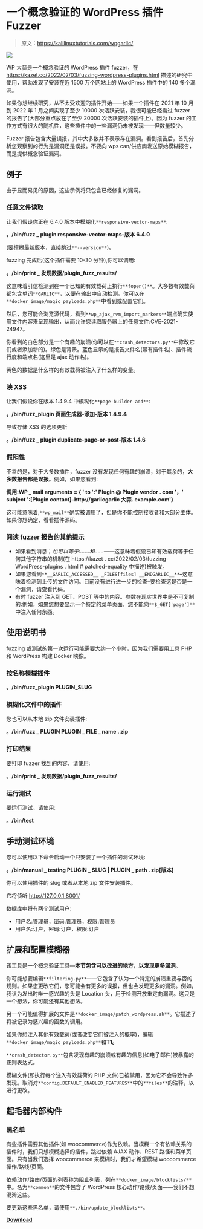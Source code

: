 # 一个概念验证的 WordPress 插件 Fuzzer

> 原文：<https://kalilinuxtutorials.com/wpgarlic/>

[![](img/1aee42196f24650e3009c8b203916cb4.png)](https://www.blogger.com/blog/post/edit/1980184639205218685/7009012641885962644?pli=1#)

WP 大蒜是一个概念验证的 WordPress 插件 fuzzer，在 https://kazet.cc/2022/02/03/fuzzing-wordpress-plugins.html 描述的研究中使用，帮助发现了安装在近 1500 万个网站上的 WordPress 插件中的 140 多个漏洞。

如果你想继续研究，从不太受欢迎的插件开始——如果一个插件在 2021 年 10 月到 2022 年 1 月之间实现了至少 10000 次活跃安装，我很可能已经看过 fuzzer 的报告了(大部分重点放在了至少 20000 次活跃安装的插件上)。因为 fuzzer 的工作方式有很大的随机性，这些插件中的一些漏洞仍未被发现——但数量较少。

Fuzzer 报告包含大量误报，其中大多数并不表示存在漏洞。看到报告后，首先分析您观察到的行为是漏洞还是误报。不要向 wps can/供应商发送原始模糊报告，而是提供概念验证漏洞。

## 例子

由于显而易见的原因，这些示例将只包含已经修复的漏洞。

### 任意文件读取

让我们假设你正在 6.4.0 版本中模糊化`**responsive-vector-maps**`:

**。/bin/fuzz _ plugin responsive-vector-maps–版本 6.4.0**

(要模糊最新版本，直接跳过`**--version**`)。

fuzzing 完成后(这个插件需要 10-30 分钟),你可以调用:

**。/bin/print _ 发现数据/plugin_fuzz_results/**

这意味着引信检测到在一个已知的有效载荷上执行`**fopen()**`。大多数有效载荷都包含单词`**GARLIC**`，以便在输出中自动检测。你可以在`**docker_image/magic_payloads.php**`中看到或配置它们。

然后，您可能会浏览源代码，看到`**wp_ajax_rvm_import_markers**`端点确实使用文件内容来呈现输出，从而允许您读取服务器上的任意文件:CVE-2021-24947。

你看到的白色部分是一个有趣的崩溃(你可以在`**crash_detectors.py**`中修改它们或者添加新的)。绿色是背景。蓝色显示的是报告文件名(带有插件名)、插件流行度和端点名(这里是 ajax 动作名)。

黄色的数据是什么样的有效载荷被注入了什么样的变量。

### 映 XSS

让我们假设你在版本 1.4.9.4 中模糊化`**page-builder-add**`:

**。/bin/fuzz_plugin 页面生成器-添加-版本 1.4.9.4**

导致存储 XSS 的选项更新

**。/bin/fuzz _ plugin duplicate-page-or-post-版本 1.4.6**

### 假阳性

不幸的是，对于大多数插件，fuzzer 没有发现任何有趣的崩溃，对于其余的，**大多数报告都是误报**。例如，如果您看到:

**调用:WP _ mail arguments = { ' to ':' Plugin @ Plugin vendor . com '，' subject ':[Plugin contact]–http://garlicgarlic 大蒜. example.com'}**

这可能意味着,`**wp_mail**`确实被调用了，但是你不能控制接收者和大部分主体。如果你想确定，看看插件源码。

### 阅读 fuzzer 报告的其他提示

*   如果看到消息；*也可以等于:……和……*——这意味着假设已知有效载荷等于任何其他字符串的机制(在 https://kazet . cc/2022/02/03/fuzzing-WordPress-plugins . html # patched-equality 中描述)被触发。
*   如果您看到`**__GARLIC_ACCESSED__ _FILES[files] __ENDGARLIC__**`–这意味着检测到上传的文件访问。目前没有进行进一步的检查–要检查这是否是一个漏洞，请查看代码。
*   有时 fuzzer 注入到 GET、POST 等中的内容。参数在现实世界中是不可复制的:例如，如果您想要显示一个特定的菜单页面，您不能向`**$_GET['page']**`中注入任何东西。

## 使用说明书

fuzzing 或测试的第一次运行可能需要大约一个小时，因为我们需要用工具 PHP 和 WordPress 构建 Docker 映像。

### 按名称模糊插件

**。/bin/fuzz_plugin PLUGIN_SLUG**

### 模糊化文件中的插件

您也可以从本地 zip 文件安装插件:

**。/bin/fuzz _ PLUGIN PLUGIN _ FILE _ name . zip**

### 打印结果

要打印 fuzzer 找到的内容，请使用:

。**/bin/print _ 发现数据/plugin_fuzz_results/**

### 运行测试

要运行测试，请使用:

**。/bin/test**

## 手动测试环境

您可以使用以下命令启动一个只安装了一个插件的测试环境:

**。/bin/manual _ testing PLUGIN _ SLUG | PLUGIN _ path . zip[版本]**

你可以使用插件的 slug 或者从本地 zip 文件安装插件。

它将侦听 http://127.0.0.1:8001/

数据库中将有两个测试用户:

*   用户名:管理员，密码:管理员，权限:管理员
*   用户名:订户，密码:订户，权限:订户

## 扩展和配置模糊器

该工具是一个概念验证工具—**本节包含可以改进的地方，以发现更多漏洞**。

你可能想要编辑`**filtering.py**`——它包含了认为一个特定的崩溃重要与否的规则。如果您更改它们，您可能会有更多的误报，但也会发现更多的漏洞。例如，我认为发出时唯一感兴趣的头是 Location 头，用于检测开放重定向漏洞。这只是一个想法，你可能还有其他想法。

另一个可能值得扩展的文件是`**docker_image/patch_wordpress.sh**`。它描述了将被记录为感兴趣的函数的调用。

如果你想注入其他有效载荷(或者改变它们被注入的概率)，编辑`**docker_image/magic_payloads.php**`和**T1。**

`**crash_detector.py**`包含发现有趣的崩溃或有趣的信息(如电子邮件)被暴露的正则表达式。

模糊文件(即执行每个注入有效载荷的 PHP 文件)已被禁用，因为它不会导致许多发现。取消对`**config.DEFAULT_ENABLED_FEATURES**`中的`**files**`的注释，以进行更改。

## 起毛器内部构件

### 黑名单

有些插件需要其他插件(如 woocommerce)作为依赖。当模糊一个有依赖关系的插件时，我们只想模糊选择的插件，跳过依赖 AJAX 动作、REST 路径和菜单页面。只有当我们选择 woocommerce 来模糊时，我们才希望模糊 woocommerce 操作/路线/页面。

依赖动作/路由/页面的列表称为阻止列表，列在`**docker_image/blocklists/**`中。名为`**common**`的文件包含了 WordPress 核心动作/路线/页面——我们不想混淆这些。

要更新这些黑名单，请使用`**./bin/update_blocklists**`。

[**Download**](https://github.com/kazet/wpgarlic)